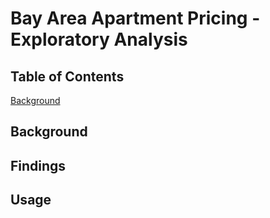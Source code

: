 # Bay Area Apartment Pricing - Exploratory Analysis

## Table of Contents
[Background](#Background)

<a name="Background"/>

## Background

## Findings

## Usage
